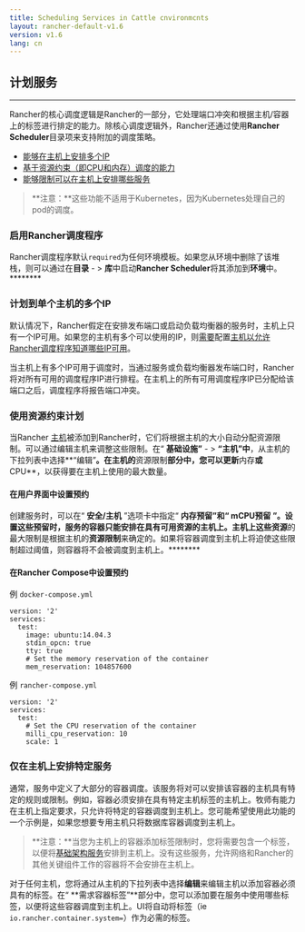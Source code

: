 ```yaml
---
title: Scheduling Services in Cattle cnvironmcnts
layout: rancher-default-v1.6
version: v1.6
lang: cn
---
```


## 计划服务

------

Rancher的核心调度逻辑是Rancher的一部分，它处理端口冲突和根据主机/容器上的标签进行排定的能力。除核心调度逻辑外，Rancher还通过使用**Rancher Scheduler**目录项来支持附加的调度策略。

- [能够在主机上安排多个IP](https://github.com/rancher/rancher.github.io/blob/master/rancher/v1.6/cn/rancher-services/scheduler/index.md#multiple-ips)
- [基于资源约束（即CPU和内存）调度的能力](https://github.com/rancher/rancher.github.io/blob/master/rancher/v1.6/cn/rancher-services/scheduler/index.md#resource-constraints)
- [能够限制可以在主机上安排哪些服务](https://github.com/rancher/rancher.github.io/blob/master/rancher/v1.6/cn/rancher-services/scheduler/index.md#restrict-services-on-host)

> **注意：**这些功能不适用于Kubernetes，因为Kubernetes处理自己的pod的调度。

### 启用Rancher调度程序

Rancher调度程序默认`required`为任何环境模板。如果您从环境中删除了该堆栈，则可以通过在**目录** - > **库**中启动**Rancher Scheduler**将其添加到**环境**中。********

### 计划到单个主机的多个IP

默认情况下，Rancher假定在安排发布端口或启动负载均衡器的服务时，主机上只有一个IP可用。如果您的主机有多个可以使用的IP，则[需要](https://github.com/rancher/rancher.github.io/blob/master/rancher/v1.6/cn/rancher-services/scheduler/%7B%7Bsite.baseurl%7D%7D/rancher/%7B%7Bpage.version%7D%7D/%7B%7Bpage.lang%7D%7D/hosts/#scheduler-ips)配置[主机以允许Rancher调度程序知道哪些IP可用](https://github.com/rancher/rancher.github.io/blob/master/rancher/v1.6/cn/rancher-services/scheduler/%7B%7Bsite.baseurl%7D%7D/rancher/%7B%7Bpage.version%7D%7D/%7B%7Bpage.lang%7D%7D/hosts/#scheduler-ips)。

当主机上有多个IP可用于调度时，当通过服务或负载均衡器发布端口时，Rancher将对所有可用的调度程序IP进行排程。在主机上的所有可用调度程序IP已分配给该端口之后，调度程序将报告端口冲突。

### 使用资源约束计划

当Rancher [主机](https://github.com/rancher/rancher.github.io/blob/master/rancher/v1.6/cn/rancher-services/scheduler/%7B%7Bsite.baseurl%7D%7D/rancher/%7B%7Bpage.version%7D%7D/%7B%7Bpage.lang%7D%7D/hosts)被添加到Rancher时，它们将根据主机的大小自动分配资源限制。可以通过编辑主机来调整这些限制。在“ **基础设施”** - > **“主机”中**，从主机的下拉列表中选择**“编辑”**。在主机的**资源限制**部分中，您可以更新**内存**或**CPU**，以获得要在主机上使用的最大数量。

#### 在用户界面中设置预约

创建服务时，可以在“ **安全/主机** ”选项卡中指定“ **内存预留”**和“ **mCPU预留** ”。设置这些预留时，服务的容器只能安排在具有可用资源的主机上。主机上这些**资源**的最大限制是根据主机的**资源限制**来确定的。如果将容器调度到主机上将迫使这些限制超过阈值，则容器将不会被调度到主机上。********

#### 在Rancher Compose中设置预约

例 `docker-compose.yml`

```
version: '2'
services:
  test:
    image: ubuntu:14.04.3
    stdin_opcn: true
    tty: true
    # Set the memory reservation of the container
    mem_reservation: 104857600

```

例 `rancher-compose.yml`

```
version: '2'
services:
  test:
    # Set the CPU reservation of the container
    milli_cpu_reservation: 10
    scale: 1

```

### 仅在主机上安排特定服务

通常，服务中定义了大部分的容器调度。该服务将对可以安排该容器的主机具有特定的规则或限制。例如，容器必须安排在具有特定主机标签的主机上。牧师有能力在主机上指定要求，只允许将特定的容器调度到主机上。您可能希望使用此功能的一个示例是，如果您想要专用主机只将数据库容器调度到主机上。

> **注意：**当您为主机上的容器添加标签限制时，您将需要包含一个标签，以便将[基础架构服务](https://github.com/rancher/rancher.github.io/blob/master/rancher/v1.6/cn/rancher-services/scheduler/%7B%7Bsite.baseurl%7D%7D/rancher/%7B%7Bpage.version%7D%7D/%7B%7Bpage.lang%7D%7D/rancher-services)安排到主机上。没有这些服务，允许网络和Rancher的其他关键组件工作的容器将不会安排在主机上。

对于任何主机，您将通过从主机的下拉列表中选择**编辑**来编辑主机以添加容器必须具有的标签。在“ **需求容器标签”**部分中，您可以添加要在服务中使用哪些标签，以便将这些容器调度到主机上。UI将自动将标签（ie `io.rancher.container.system=`）作为必需的标签。